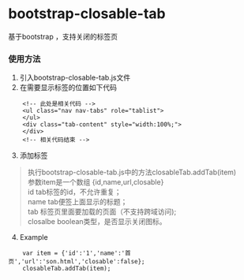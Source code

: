 # bootstrap-closable-tab
基于bootstrap ，支持关闭的标签页
### 使用方法
1. 引入bootstrap-closable-tab.js文件
2. 在需要显示标签的位置如下代码
```
    <!-- 此处是相关代码 -->
    <ul class="nav nav-tabs" role="tablist">
    </ul>
    <div class="tab-content" style="width:100%;">
    </div>
    <!-- 相关代码结束 -->
```
3. 添加标签
> 执行bootstrap-closable-tab.js中的方法closableTab.addTab(item)<br> 
参数item是一个数组 {id,name,url,closable} <br>
id tab标签的id，不允许重复；<br>
name tab便签上面显示的标题；<br>
tab 标签页里面要加载的页面（不支持跨域访问);<br>
closalbe boolean类型，是否显示关闭图标。<br>
4. Example
```
    var item = {'id':'1','name':'首页','url':'son.html','closable':false};
    closableTab.addTab(item);
```